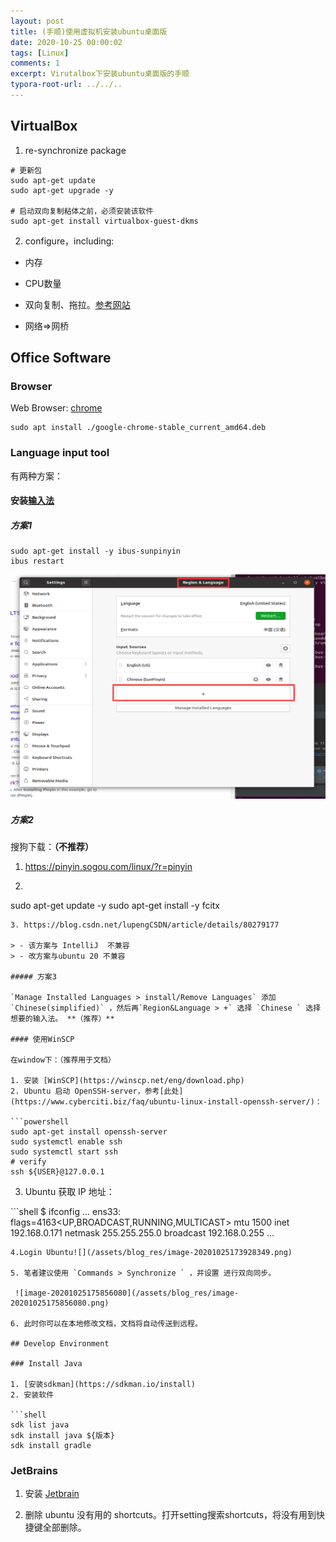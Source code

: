 ```yaml
---
layout: post
title: (手顺)使用虚拟机安装ubuntu桌面版
date: 2020-10-25 00:00:02
tags: [Linux]
comments: 1
excerpt: Virutalbox下安装ubuntu桌面版的手顺
typora-root-url: ../../..
---
```



## VirtualBox

1. re-synchronize package

```shell
# 更新包
sudo apt-get update
sudo apt-get upgrade -y

# 启动双向复制粘体之前，必须安装该软件
sudo apt-get install virtualbox-guest-dkms
```

2. configure，including:

- 内存

- CPU数量

- 双向复制、拖拉。[参考网站](https://askubuntu.com/questions/533071/virtualbox-4-12-shared-clipboard-not-working-in-ubuntu14-04https://askubuntu.com/questions/533071/virtualbox-4-12-shared-clipboard-not-working-in-ubuntu14-04)

- 网络=>网桥

## Office Software

### Browser

Web Browser: [chrome](https://www.googleadservices.com/pagead/aclk?sa=L&ai=DChcSEwjCo7DB7OLrAhXL1pYKHd4oAnoYABABGgJ0bA&ohost=www.google.com&cid=CAESQOD2Ya1OIm8VDAPD6BDQ79pEQil9F4RdqXguCvtfnA3gPTzQkC9E_8LDQ1yAYNwQSPm0i7FOTiEhGeKzwPLvXxo&sig=AOD64_1lpkbv0pXu9RigkNki85ADphgFWA&q=&ved=2ahUKEwiN_ajB7OLrAhWVH3AKHapVD7oQqyQoAHoECDYQEw&adurl=)

```shell
sudo apt install ./google-chrome-stable_current_amd64.deb
```

### Language input tool

有两种方案：

#### 安装[输入法](https://askubuntu.com/questions/59356/how-do-i-get-chinese-input-to-work)

##### 方案1

```
sudo apt-get install -y ibus-sunpinyin
ibus restart
```

![image-20200912141905550](/assets/blog_res/image-20200912141905550.png)

##### 方案2

搜狗下载：**（不推荐）**

1. https://pinyin.sogou.com/linux/?r=pinyin

2. ```shell
sudo apt-get update -y
   sudo apt-get install -y fcitx
   ```
3. https://blog.csdn.net/lupengCSDN/article/details/80279177

> - 该方案与 IntelliJ  不兼容
> - 改方案与ubuntu 20 不兼容

##### 方案3

`Manage Installed Languages > install/Remove Languages` 添加 `Chinese(simplified)` ，然后再`Region&Language > +` 选择 `Chinese ` 选择想要的输入法。 **（推荐）**

#### 使用WinSCP

在window下：（推荐用于文档）

1. 安装 [WinSCP](https://winscp.net/eng/download.php)
2. Ubuntu 启动 OpenSSH-server，参考[此处](https://www.cyberciti.biz/faq/ubuntu-linux-install-openssh-server/)：

```powershell
sudo apt-get install openssh-server
sudo systemctl enable ssh
sudo systemctl start ssh
# verify
ssh ${USER}@127.0.0.1
  ```

3. Ubuntu 获取 IP 地址：

​```shell
 $ ifconfig
 ...
 ens33: flags=4163<UP,BROADCAST,RUNNING,MULTICAST>  mtu 1500
         inet 192.168.0.171  netmask 255.255.255.0  broadcast 192.168.0.255
 ...
  ```
4.Login Ubuntu![](/assets/blog_res/image-20201025173928349.png)

5. 笔者建议使用 `Commands > Synchronize ` ，并设置 进行双向同步。

   ![image-20201025175856080](/assets/blog_res/image-20201025175856080.png)

6. 此时你可以在本地修改文档，文档将自动传送到远程。

## Develop Environment

### Install Java

1. [安装sdkman](https://sdkman.io/install)
2. 安装软件

```shell
sdk list java
sdk install java ${版本}
sdk install gradle
```

### JetBrains

1. 安装 [Jetbrain](https://www.jetbrains.com/)

2. 删除 ubuntu 没有用的 shortcuts。打开setting搜索shortcuts，将没有用到快捷键全部删除。